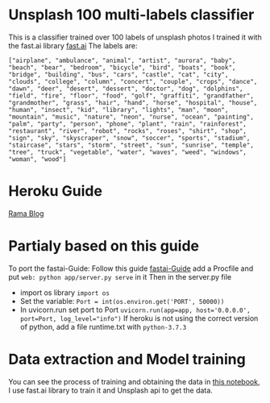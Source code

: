 # Unsplash 100 multi-labels classifier
This is a classifier trained over 100 labels of unsplash photos
I trained it with the fast.ai library [fast.ai](https://github.com/fastai/fastai)
The labels are:
```
["airplane", "ambulance", "animal", "artist", "aurora", "baby", "beach", "bear", "bedroom", "bicycle", "bird", "boats", "book", "bridge", "building", "bus", "cars", "castle", "cat", "city", "clouds", "college", "column", "concert", "couple", "crops", "dance", "dawn", "deer", "desert", "dessert", "doctor", "dog", "dolphins", "field", "fire", "floor", "food", "golf", "graffiti", "grandfather", "grandmother", "grass", "hair", "hand", "horse", "hospital", "house", "human", "insect", "kid", "library", "lights", "man", "moon", "mountain", "music", "nature", "neon", "nurse", "ocean", "painting", "palm", "party", "person", "phone", "plant", "rain", "rainforest", "restaurant", "river", "robot", "rocks", "roses", "shirt", "shop", "sign", "sky", "skyscraper", "snow", "soccer", "sports", "stadium", "staircase", "stars", "storm", "street", "sun", "sunrise", "temple", "tree", "truck", "vegetable", "water", "waves", "weed", "windows", "woman", "wood"]
```
# Heroku Guide
[Rama Blog](https://blog.ramagg.com)

# Partialy based on this guide
To port the fastai-Guide:
Follow this guide [fastai-Guide](https://course.fast.ai/deployment_render.html)
add a Procfile and put ```web: python app/server.py serve``` in it
Then in the server.py file 
  * import os library ```import os```
  * Set the variable: ```Port = int(os.environ.get('PORT', 50000))```
  * In uvicorn.run set port to Port ```uvicorn.run(app=app, host='0.0.0.0', port=Port, log_level="info")```
If heroku is not using the correct version of python, add a file runtime.txt with ```python-3.7.3```

# Data extraction and Model training
You can see the process of training and obtaining the data in [this notebook](https://colab.research.google.com/drive/1GP_9go6NqARmDQ7hAYeydKnKpxfhlZ_O),
I use fast.ai library to train it and Unsplash api to get the data.
